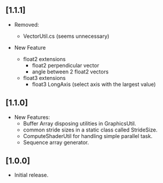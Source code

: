 ## [1.1.1]

- Removed:
  - VectorUtil.cs (seems unnecessary)

- New Feature
  - float2 extensions
    - float2 perpendicular vector
    - angle between 2 float2 vectors
  - float3 extensions
    - float3 LongAxis (select axis with the largest value)

## [1.1.0]

- New Features:
  - Buffer Array disposing utilities in GraphicsUtil.
  - common stride sizes in a static class called StrideSize.
  - ComputeShaderUtil for handling simple parallel task.
  - Sequence array generator.

## [1.0.0]

- Initial release.